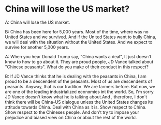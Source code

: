# China will lose the US market?

A: China will lose the US market.

B: China has been here for 5,000 years. Most of the time, where was no United States and we survived.
   And if the United States want to bully China, we will deal with the situation without the United States. And we expect to 
   survive for another 5,000 years. 

A: When you hear Donald Trump say, "China wants a deal", It just doesn't know to how to go about it. They are proud people, 
   JD Vance talked about "Chinese peasants". What do you make of their conduct in this respect?

B: If JD Vance thinks that he is dealing with the peasants in China, I am proud to be a descendent of the peasants. Most of us
   are descendents of peasants. Anyway, that is our tradition. We are farmers before. But now, we are one of the leading industrialized
   economies int the world. So, I'm sorry JD Vance doesn't know what he is talking about.And , therefore, I don't think there will be
   China-US dialogue unless the United States changes its attitude towards China. Deal with China as it is. Show respect to China. 
   Show respect to the Chineses people. And don't try to impose your prejudice and biased view on China or about the rest of the world.
